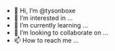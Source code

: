 - 👋 Hi, I’m @tysonboxe
- 👀 I’m interested in ...
- 🌱 I’m currently learning ...
- 💞️ I’m looking to collaborate on ...
- 📫 How to reach me ...

<!---
tysonboxe/tysonboxe is a ✨ special ✨ repository because its `README.md` (this file) appears on your GitHub profile.
You can click the Preview link to take a look at your changes.
--->
